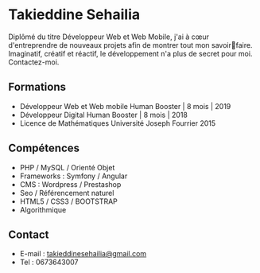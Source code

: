# Takieddine Sehailia

Diplômé du titre Développeur Web
et Web Mobile, j'ai à cœur
d'entreprendre de nouveaux projets
afin de montrer tout mon savoirfaire. Imaginatif, créatif et réactif, le
développement n'a plus de secret
pour moi. Contactez-moi.

## Formations
* Développeur Web et Web mobile
  Human Booster | 8 mois | 2019
*   Développeur Digital
    Human Booster | 8 mois | 2018
* Licence de Mathématiques
  Université Joseph Fourrier 2015
  
## Compétences

* PHP / MySQL / Orienté Objet
* Frameworks : Symfony / Angular
* CMS : Wordpress / Prestashop
* Seo / Référencement naturel
* HTML5 / CSS3 / BOOTSTRAP
* Algorithmique

## Contact
* E-mail : takieddinesehailia@gmail.com
* Tel : 0673643007
